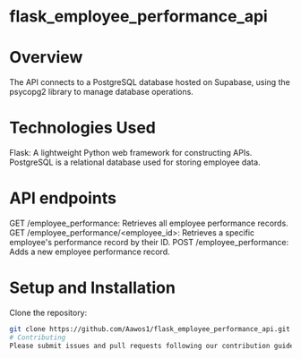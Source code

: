 # flask_employee_performance_api
# Overview
The API connects to a PostgreSQL database hosted on Supabase, using the psycopg2 library to manage database operations.
# Technologies Used 
Flask: A lightweight Python web framework for constructing APIs.
PostgreSQL is a relational database used for storing employee data.
# API endpoints
 GET /employee_performance: Retrieves all employee performance records.
 GET /employee_performance/<employee_id>: Retrieves a specific employee's performance record by their ID.
 POST /employee_performance: Adds a new employee performance record.
 # Setup and Installation

  Clone the repository:
   ```bash
   git clone https://github.com/Aawos1/flask_employee_performance_api.git
# Contributing
Please submit issues and pull requests following our contribution guidelines.


